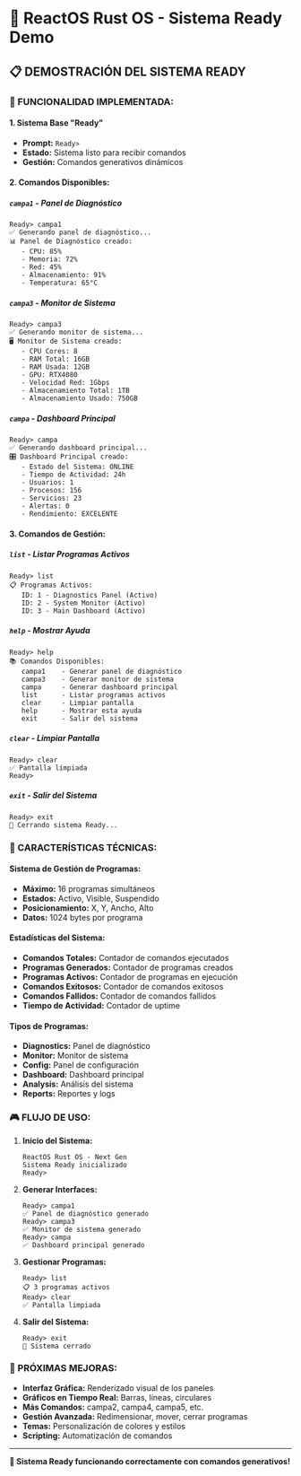# 🚀 ReactOS Rust OS - Sistema Ready Demo

## 📋 **DEMOSTRACIÓN DEL SISTEMA READY**

### **🎯 FUNCIONALIDAD IMPLEMENTADA:**

#### **1. Sistema Base "Ready"**
- **Prompt:** `Ready>`
- **Estado:** Sistema listo para recibir comandos
- **Gestión:** Comandos generativos dinámicos

#### **2. Comandos Disponibles:**

##### **`campa1` - Panel de Diagnóstico**
```
Ready> campa1
✅ Generando panel de diagnóstico...
📊 Panel de Diagnóstico creado:
   - CPU: 85%
   - Memoria: 72%
   - Red: 45%
   - Almacenamiento: 91%
   - Temperatura: 65°C
```

##### **`campa3` - Monitor de Sistema**
```
Ready> campa3
✅ Generando monitor de sistema...
🖥️ Monitor de Sistema creado:
   - CPU Cores: 8
   - RAM Total: 16GB
   - RAM Usada: 12GB
   - GPU: RTX4080
   - Velocidad Red: 1Gbps
   - Almacenamiento Total: 1TB
   - Almacenamiento Usado: 750GB
```

##### **`campa` - Dashboard Principal**
```
Ready> campa
✅ Generando dashboard principal...
🎛️ Dashboard Principal creado:
   - Estado del Sistema: ONLINE
   - Tiempo de Actividad: 24h
   - Usuarios: 1
   - Procesos: 156
   - Servicios: 23
   - Alertas: 0
   - Rendimiento: EXCELENTE
```

#### **3. Comandos de Gestión:**

##### **`list` - Listar Programas Activos**
```
Ready> list
📋 Programas Activos:
   ID: 1 - Diagnostics Panel (Activo)
   ID: 2 - System Monitor (Activo)
   ID: 3 - Main Dashboard (Activo)
```

##### **`help` - Mostrar Ayuda**
```
Ready> help
📚 Comandos Disponibles:
   campa1    - Generar panel de diagnóstico
   campa3    - Generar monitor de sistema
   campa     - Generar dashboard principal
   list      - Listar programas activos
   clear     - Limpiar pantalla
   help      - Mostrar esta ayuda
   exit      - Salir del sistema
```

##### **`clear` - Limpiar Pantalla**
```
Ready> clear
✅ Pantalla limpiada
Ready>
```

##### **`exit` - Salir del Sistema**
```
Ready> exit
👋 Cerrando sistema Ready...
```

### **🔧 CARACTERÍSTICAS TÉCNICAS:**

#### **Sistema de Gestión de Programas:**
- **Máximo:** 16 programas simultáneos
- **Estados:** Activo, Visible, Suspendido
- **Posicionamiento:** X, Y, Ancho, Alto
- **Datos:** 1024 bytes por programa

#### **Estadísticas del Sistema:**
- **Comandos Totales:** Contador de comandos ejecutados
- **Programas Generados:** Contador de programas creados
- **Programas Activos:** Contador de programas en ejecución
- **Comandos Exitosos:** Contador de comandos exitosos
- **Comandos Fallidos:** Contador de comandos fallidos
- **Tiempo de Actividad:** Contador de uptime

#### **Tipos de Programas:**
- **Diagnostics:** Panel de diagnóstico
- **Monitor:** Monitor de sistema
- **Config:** Panel de configuración
- **Dashboard:** Dashboard principal
- **Analysis:** Análisis del sistema
- **Reports:** Reportes y logs

### **🎮 FLUJO DE USO:**

1. **Inicio del Sistema:**
   ```
   ReactOS Rust OS - Next Gen
   Sistema Ready inicializado
   Ready>
   ```

2. **Generar Interfaces:**
   ```
   Ready> campa1
   ✅ Panel de diagnóstico generado
   Ready> campa3
   ✅ Monitor de sistema generado
   Ready> campa
   ✅ Dashboard principal generado
   ```

3. **Gestionar Programas:**
   ```
   Ready> list
   📋 3 programas activos
   Ready> clear
   ✅ Pantalla limpiada
   ```

4. **Salir del Sistema:**
   ```
   Ready> exit
   👋 Sistema cerrado
   ```

### **🚀 PRÓXIMAS MEJORAS:**

- **Interfaz Gráfica:** Renderizado visual de los paneles
- **Gráficos en Tiempo Real:** Barras, líneas, circulares
- **Más Comandos:** campa2, campa4, campa5, etc.
- **Gestión Avanzada:** Redimensionar, mover, cerrar programas
- **Temas:** Personalización de colores y estilos
- **Scripting:** Automatización de comandos

---

**🎉 Sistema Ready funcionando correctamente con comandos generativos!**

